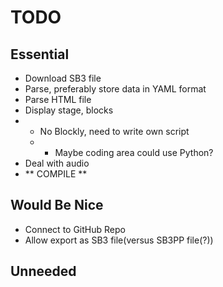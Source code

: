 # TODO

## Essential
* Download SB3 file
* Parse, preferably store data in YAML format
* Parse HTML file
* Display stage, blocks
* * No Blockly, need to write own script
  *  * Maybe coding area could use Python?
* Deal with audio
* ** COMPILE **

## Would Be Nice

* Connect to GitHub Repo
* Allow export as SB3 file(versus SB3PP file(?))

## Unneeded